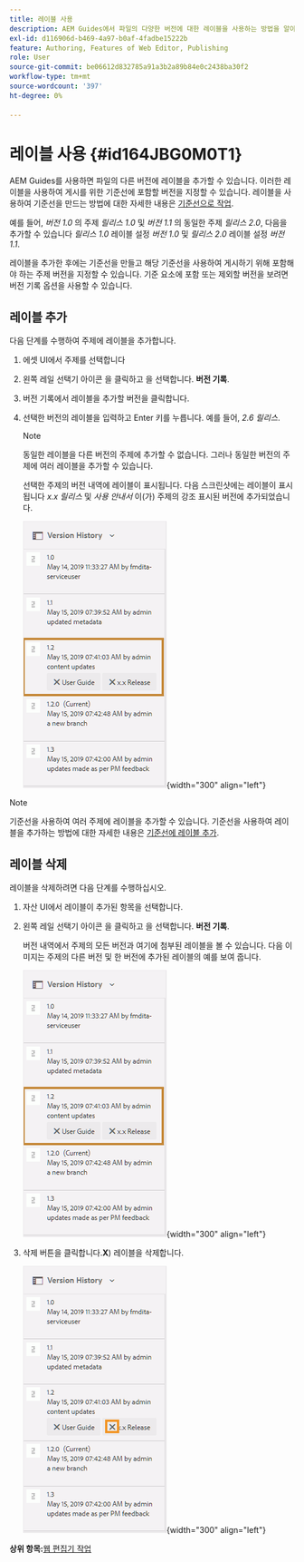 ```yaml
---
title: 레이블 사용
description: AEM Guides에서 파일의 다양한 버전에 대한 레이블을 사용하는 방법을 알아봅니다. 항목 버전에 레이블을 추가하거나 삭제하는 방법에 대해 알아봅니다.
exl-id: d116906d-b469-4a97-b0af-4fadbe15222b
feature: Authoring, Features of Web Editor, Publishing
role: User
source-git-commit: be06612d832785a91a3b2a89b84e0c2438ba30f2
workflow-type: tm+mt
source-wordcount: '397'
ht-degree: 0%

---
```


# 레이블 사용 {#id164JBG0M0T1}

AEM Guides를 사용하면 파일의 다른 버전에 레이블을 추가할 수 있습니다. 이러한 레이블을 사용하여 게시를 위한 기준선에 포함할 버전을 지정할 수 있습니다. 레이블을 사용하여 기준선을 만드는 방법에 대한 자세한 내용은 [기준선으로 작업](generate-output-use-baseline-for-publishing.md#).

예를 들어, *버전 1.0* 의 주제 *릴리스 1.0* 및 *버전 1.1* 의 동일한 주제 *릴리스 2.0*, 다음을 추가할 수 있습니다 *릴리스 1.0* 레이블 설정 *버전 1.0* 및 *릴리스 2.0* 레이블 설정 *버전 1.1*.

레이블을 추가한 후에는 기준선을 만들고 해당 기준선을 사용하여 게시하기 위해 포함해야 하는 주제 버전을 지정할 수 있습니다. 기준 요소에 포함 또는 제외할 버전을 보려면 버전 기록 옵션을 사용할 수 있습니다.

## 레이블 추가

다음 단계를 수행하여 주제에 레이블을 추가합니다.

1. 에셋 UI에서 주제를 선택합니다
1. 왼쪽 레일 선택기 아이콘 을 클릭하고 을 선택합니다. **버전 기록**.
1. 버전 기록에서 레이블을 추가할 버전을 클릭합니다.

1. 선택한 버전의 레이블을 입력하고 Enter 키를 누릅니다. 예를 들어, *2.6 릴리스*.

   >[!NOTE]
   >
   > 동일한 레이블을 다른 버전의 주제에 추가할 수 없습니다. 그러나 동일한 버전의 주제에 여러 레이블을 추가할 수 있습니다.

   선택한 주제의 버전 내역에 레이블이 표시됩니다. 다음 스크린샷에는 레이블이 표시됩니다 *x.x 릴리스* 및 *사용 안내서* 이(가) 주제의 강조 표시된 버전에 추가되었습니다.

   ![](images/labels.png){width="300" align="left"}

>[!NOTE]
>
> 기준선을 사용하여 여러 주제에 레이블을 추가할 수 있습니다. 기준선을 사용하여 레이블을 추가하는 방법에 대한 자세한 내용은 [기준선에 레이블 추가](generate-output-use-baseline-for-publishing.md#id184KD0T305Z).

## 레이블 삭제

레이블을 삭제하려면 다음 단계를 수행하십시오.

1. 자산 UI에서 레이블이 추가된 항목을 선택합니다.
1. 왼쪽 레일 선택기 아이콘 을 클릭하고 을 선택합니다. **버전 기록**.

   버전 내역에서 주제의 모든 버전과 여기에 첨부된 레이블을 볼 수 있습니다. 다음 이미지는 주제의 다른 버전 및 한 버전에 추가된 레이블의 예를 보여 줍니다.

   ![](images/labels.png){width="300" align="left"}

1. 삭제 버튼을 클릭합니다.**X**\) 레이블을 삭제합니다.

   ![](images/delete-labels.png){width="300" align="left"}


**상위 항목:**[&#x200B;웹 편집기 작업](web-editor.md)
